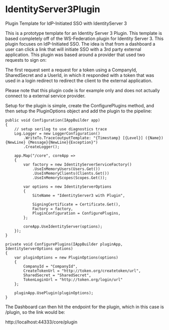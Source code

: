 # IdentityServer3Plugin
Plugin Template for IdP-Initiated SSO with IdentityServer 3

This is a prototype template for an Identity Server 3 Plugin. This template is based completely off of the WS-Federation plugin for Identity Server 3.  This plugin focuses on IdP-Initiated SSO.  The idea is that from a dashboard a user can click a link that will initiate SSO with a 3rd party external application.  This plugin was based around a provider that used two requests to sign on:

The first request sent a request for a token using a CompanyId, SharedSecret and a UserId, in which it responded with a token that was used in a login redirect to redirect the client to the external application.

Please note that this plugin code is for example only and does not actually connect to a external service provider.

Setup for the plugin is simple, create the ConfigurePlugins method, and then setup the PluginOptions object and add the plugin to the pipeline:

```
public void Configuration(IAppBuilder app)
{
    // setup serilog to use diagnostics trace
    Log.Logger = new LoggerConfiguration()
        .WriteTo.Trace(outputTemplate: "{Timestamp} [{Level}] ({Name}){NewLine} {Message}{NewLine}{Exception}")
        .CreateLogger();

    app.Map("/core", coreApp =>
    {
        var factory = new IdentityServerServiceFactory()
            .UseInMemoryUsers(Users.Get())
            .UseInMemoryClients(Clients.Get())
            .UseInMemoryScopes(Scopes.Get());

        var options = new IdentityServerOptions
        {
            SiteName = "IdentityServer3 with Plugin",

            SigningCertificate = Certificate.Get(),
            Factory = factory,
            PluginConfiguration = ConfigurePlugins,
        };

        coreApp.UseIdentityServer(options);
    });
}

private void ConfigurePlugins(IAppBuilder pluginApp, IdentityServerOptions options)
{
    var pluginOptions = new PluginOptions(options)
    {
        CompanyId = "CompanyId",
        CreateTokenUrl = "http://token.org/createtoken/url", 
        SharedSecret = "SharedSecret",
        TokenLoginUrl = "http://token.org/login/url"
    };
   
    pluginApp.UsePlugin(pluginOptions);
}
```

The Dashboard can then hit the endpoint for the plugin, which in this case is /plugin, so the link would be:

http://localhost:44333/core/plugin
